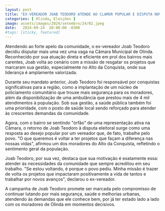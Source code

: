 ```yaml
---
layout: post
title: "EX-VEREADOR JOAB TEODORO ATENDE AO CLAMOR POPULAR E DISPUTA NOVAMENTE UMA VAGA NA CÂMARA DE OLINDA"
categories: [ Olinda, Eleições ]
image: assets/images/2024/setembro/24/02.jpeg
date:   2024-09-24  20:00:00 -0300
#tags: [sticky, featured]
---
```

Atendendo ao forte apelo da comunidade, o ex-vereador Joab Teodoro decidiu disputar mais uma vez uma vaga na Câmara Municipal de Olinda. Reconhecido por sua atuação direta e eficiente em prol dos bairros mais carentes, Joab volta ao cenário com a missão de resgatar os projetos que marcaram sua gestão, especialmente no Alto da Conquista, onde sua liderança é amplamente valorizada.

Durante seu mandato anterior, Joab Teodoro foi responsável por conquistas significativas para a região, como a implantação de um núcleo de policiamento comunitário que trouxe mais segurança para os moradores, além da disponibilização de uma ambulância que prestou mais de 4 mil atendimentos à população. Sob sua gestão, a saúde pública também foi uma prioridade, com o posto de saúde local sendo reforçado para atender às crescentes demandas da comunidade.

Agora, com o bairro se sentindo "órfão" de uma representação ativa na Câmara, o retorno de Joab Teodoro à disputa eleitoral surge como uma resposta ao desejo popular por um vereador que, de fato, trabalhe pelo povo. "O que queremos é voltar a ter projetos que façam a diferença nas nossas vidas", afirmou um dos moradores do Alto da Conquista, refletindo o sentimento geral da população.

Joab Teodoro, por sua vez, destaca que sua motivação é exatamente essa: atender às necessidades da comunidade que sempre acreditou em seu trabalho. "Se estou voltando, é porque o povo pediu. Minha missão é trazer de volta os projetos que impactaram positivamente a vida de tantos e trabalhar por novos avanços", declarou o ex-vereador.

A campanha de Joab Teodoro promete ser marcada pelo compromisso de continuar lutando por mais segurança, saúde e melhorias urbanas, atendendo às demandas que ele conhece bem, por já ter estado lado a lado com os moradores de Olinda em momentos decisivos.